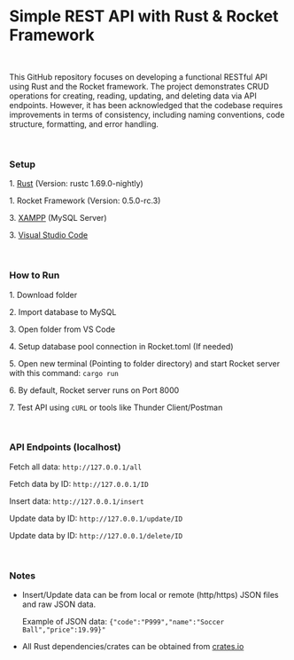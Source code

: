 # Simple REST API with Rust & Rocket Framework
<br>
<p>This GitHub repository focuses on developing a functional RESTful API using Rust and the Rocket framework. The project demonstrates CRUD operations for creating, reading, updating, and deleting data via API endpoints. However, it has been acknowledged that the codebase requires improvements in terms of consistency, including naming conventions, code structure, formatting, and error handling.</p>
<br>
<h3>Setup</h3>
<p>1. <a href="https://www.rust-lang.org/tools/install" target="_blank">Rust</a> (Version: rustc 1.69.0-nightly)</p>
<p>1. Rocket Framework (Version: 0.5.0-rc.3)</a></p>
<p>3. <a href="https://www.apachefriends.org/download.html" target="_blank">XAMPP</a> (MySQL Server)</p>
<p>3. <a href="https://code.visualstudio.com/" target="_blank">Visual Studio Code</a></p>
<br>
<h3>How to Run</h3>
<p>1. Download folder</p>
<p>2. Import database to MySQL</p>
<p>3. Open folder from VS Code</p>
<p>4. Setup database pool connection in Rocket.toml (If needed)</p>
<p>5. Open new terminal (Pointing to folder directory) and start Rocket server with this command: <code>cargo run</code></p>
<p>6. By default, Rocket server runs on Port 8000</code></p>
<p>7. Test API using <code>cURL</code> or tools like Thunder Client/Postman</p>
<br>
<h3>API Endpoints (localhost)</h3>
<p>Fetch all data: <code>http://127.0.0.1/all</code></p>
<p>Fetch data by ID: <code>http://127.0.0.1/ID</code></p>
<p>Insert data: <code>http://127.0.0.1/insert</code></p>
<p>Update data by ID: <code>http://127.0.0.1/update/ID</code></p>
<p>Update data by ID: <code>http://127.0.0.1/delete/ID</code></p>
<br> 
<h3>Notes</h3>
<ul>
  <li><p>Insert/Update data can be from local or remote (http/https) JSON files and raw JSON data.</p>
    <p>Example of JSON data: <code>{"code":"P999","name":"Soccer Ball","price":19.99}"</code></p>
  </li>
  <li><p>All Rust dependencies/crates can be obtained from <a href="https://crates.io/" target="_blank">crates.io</a></p></li>
</ul>
